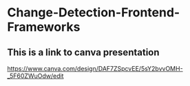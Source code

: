 # Change-Detection-Frontend-Frameworks
## This is a link to canva presentation
https://www.canva.com/design/DAF7ZSpcvEE/5sY2bvvOMH-_5F60ZWuOdw/edit 
